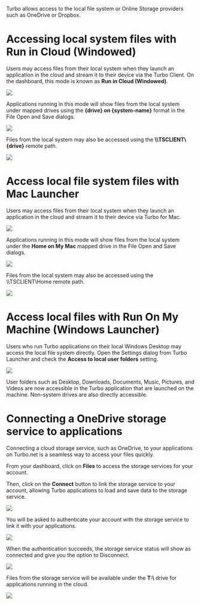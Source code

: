 Turbo allows access to the local file system or Online Storage providers such as OneDrive or Dropbox.

# Accessing local system files with Run in Cloud (Windowed)

Users may access files from their local system when they launch an application in the cloud and stream it to their device via the Turbo Client. On the dashboard, this mode is known as **Run in Cloud (Windowed)**.

![](/docs/end_user_guide/accessing_files/accessing-files-from-local-system-via-run-in-cloud-windowed-1.png)

Applications running in this mode will show files from the local system under mapped drives using the **\{drive\} on \{system-name\}** format in the File Open and Save dialogs.

![](/docs/end_user_guide/accessing_files/accessing-files-from-local-system-via-run-in-cloud-windowed-2.png)

Files from the local system may also be accessed using the **\\\\TSCLIENT\\\{drive\}** remote path.

![](/docs/end_user_guide/accessing_files/accessing-files-from-local-system-via-run-in-cloud-windowed-2-bg.png)

# Access local file system files with Mac Launcher

Users may access files from their local system when they launch an application in the cloud and stream it to their device via Turbo for Mac.

![](/docs/end_user_guide/accessing_files/mac-powerbi.png)

Applications running in this mode will show files from the local system under the **Home on My Mac** mapped drive in the File Open and Save dialogs.

![](/docs/end_user_guide/accessing_files/mac-power-bi-home-on-my-mac.png)

Files from the local system may also be accessed using the \\\\TSCLIENT\\Home remote path.

![](/docs/end_user_guide/accessing_files/mac-net-use.png)

# Access local files with Run On My Machine (Windows Launcher)

Users who run Turbo applications on their local Windows Desktop may access the local file system directly. Open the Settings dialog from Turbo Launcher and check the **Access to local user folders** setting.

![](/docs/end_user_guide/accessing_files/local-user-folder-access.png)

User folders such as Desktop, Downloads, Documents, Music, Pictures, and Videos are now accessible in the Turbo application that are launched on the machine. Non-system drives are also directly accessible. 

# Connecting a OneDrive storage service to applications

Connecting a cloud storage service, such as OneDrive, to your applications on Turbo.net is a seamless way to access your files quickly.

From your dashboard, click on **Files** to access the storage services for your account.

Then, click on the **Connect** button to link the storage service to your account, allowing Turbo applications to load and save data to the storage service.

![](/docs/end_user_guide/accessing_files/connecting-a-storage-service-onedrive-to-your-account-1.png)

You will be asked to authenticate your account with the storage service to link it with your applications.

![](/docs/end_user_guide/accessing_files/db-connect-onedrive-2.png)

When the authentication succeeds, the storage service status will show as connected and give you the option to Disconnect.

![](/docs/end_user_guide/accessing_files/connecting-a-storage-service-onedrive-to-your-account-3.png)

Files from the storage service will be available under the **T:\\** drive for applications running in the cloud.

![](/docs/end_user_guide/accessing_files/connecting-a-storage-service-onedrive-to-your-account-4.png)

